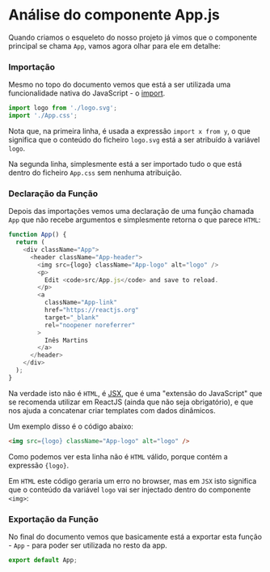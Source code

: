 # Análise do componente App.js

Quando criamos o esqueleto do nosso projeto já vimos que o componente principal se chama `App`, vamos agora olhar para ele em detalhe:

### Importação
Mesmo no topo do documento vemos que está a ser utilizada uma funcionalidade nativa do JavaScript - o [import](https://developer.mozilla.org/pt-BR/docs/Web/JavaScript/Reference/Statements/import).

```javascript
import logo from './logo.svg';
import './App.css';
```

Nota que, na primeira linha, é usada a expressão `import x from y`, o que significa que o conteúdo do ficheiro `logo.svg` está a ser atribuído à variável `logo`.

Na segunda linha, simplesmente está a ser importado tudo o que está dentro do ficheiro `App.css` sem nenhuma atribuição.

### Declaração da Função

Depois das importações vemos uma declaração de uma função chamada `App` que não recebe argumentos e simplesmente retorna o que parece `HTML`:

```javascript
function App() {
  return (
    <div className="App">
      <header className="App-header">
        <img src={logo} className="App-logo" alt="logo" />
        <p>
          Edit <code>src/App.js</code> and save to reload.
        </p>
        <a
          className="App-link"
          href="https://reactjs.org"
          target="_blank"
          rel="noopener noreferrer"
        >
          Inês Martins
        </a>
      </header>
    </div>
  );
}
```

Na verdade isto não é `HTML`, é [JSX](https://reactjs.org/docs/introducing-jsx.html), que é uma "extensão do JavaScript" que se recomenda utilizar em ReactJS (ainda que não seja obrigatório), e que nos ajuda a concatenar criar templates com dados dinâmicos.

Um exemplo disso é o código abaixo:

```HTML
<img src={logo} className="App-logo" alt="logo" />
```

Como podemos ver esta linha não é `HTML` válido, porque contém a expressão `{logo}`.

Em `HTML` este código geraria um erro no browser, mas em `JSX` isto significa que o conteúdo da variável `logo` vai ser injectado dentro do componente `<img>`:
 
### Exportação da Função

No final do documento vemos que basicamente está a exportar esta função - `App` - para poder ser utilizada no resto da app.

```javascript
export default App;
```
